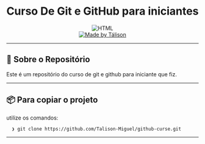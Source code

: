 <h1 align="center">
 Curso De Git e GitHub para iniciantes
</h1>

<p align="center">
  <img alt="HTML" src="https://img.shields.io/badge/Git_e_GitHub-orange">
 
  <br>
  
  <a href="https://www.linkedin.com/in/t%C3%A1lison-miguel/">
    <img alt="Made by Tálison" src="https://img.shields.io/badge/made%20by-talison-red">
  </a>
</p>

---

## :rocket: Sobre o Repositório

Este é um repositório do curso de git e github para iniciante que fiz.

---

## 📦️ Para copiar o projeto

utilize os comandos:

```bash
  ❯ git clone https://github.com/Talison-Miguel/github-curse.git
```

---

